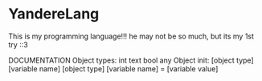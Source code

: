 # YandereLang
This is my programming language!!! he may not be so much, but its my 1st try ::3


DOCUMENTATION
Object types:
  int
  text
  bool
  any
Object init:
  [object type] [variable name]
  [object type] [variable name] = [variable value]
